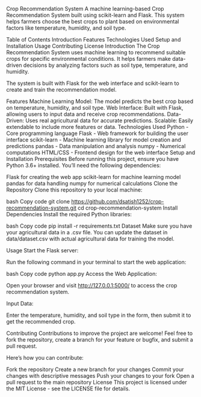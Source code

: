 Crop Recommendation System
A machine learning-based Crop Recommendation System built using scikit-learn and Flask. This system helps farmers choose the best crops to plant based on environmental factors like temperature, humidity, and soil type.

Table of Contents
Introduction
Features
Technologies Used
Setup and Installation
Usage
Contributing
License
Introduction
The Crop Recommendation System uses machine learning to recommend suitable crops for specific environmental conditions. It helps farmers make data-driven decisions by analyzing factors such as soil type, temperature, and humidity.

The system is built with Flask for the web interface and scikit-learn to create and train the recommendation model.

Features
Machine Learning Model: The model predicts the best crop based on temperature, humidity, and soil type.
Web Interface: Built with Flask, allowing users to input data and receive crop recommendations.
Data-Driven: Uses real agricultural data for accurate predictions.
Scalable: Easily extendable to include more features or data.
Technologies Used
Python - Core programming language
Flask - Web framework for building the user interface
scikit-learn - Machine learning library for model creation and predictions
pandas - Data manipulation and analysis
numpy - Numerical computations
HTML/CSS - Frontend design for the web interface
Setup and Installation
Prerequisites
Before running this project, ensure you have Python 3.6+ installed. You’ll need the following dependencies:

Flask for creating the web app
scikit-learn for machine learning model
pandas for data handling
numpy for numerical calculations
Clone the Repository
Clone this repository to your local machine:

bash
Copy code
git clone https://github.com/dsatish1252/crop-recommendation-system.git
cd crop-recommendation-system
Install Dependencies
Install the required Python libraries:

bash
Copy code
pip install -r requirements.txt
Dataset
Make sure you have your agricultural data in a .csv file. You can update the dataset in data/dataset.csv with actual agricultural data for training the model.

Usage
Start the Flask server:

Run the following command in your terminal to start the web application:

bash
Copy code
python app.py
Access the Web Application:

Open your browser and visit http://127.0.0.1:5000/ to access the crop recommendation system.

Input Data:

Enter the temperature, humidity, and soil type in the form, then submit it to get the recommended crop.

Contributing
Contributions to improve the project are welcome! Feel free to fork the repository, create a branch for your feature or bugfix, and submit a pull request.

Here’s how you can contribute:

Fork the repository
Create a new branch for your changes
Commit your changes with descriptive messages
Push your changes to your fork
Open a pull request to the main repository
License
This project is licensed under the MIT License - see the LICENSE file for details.
